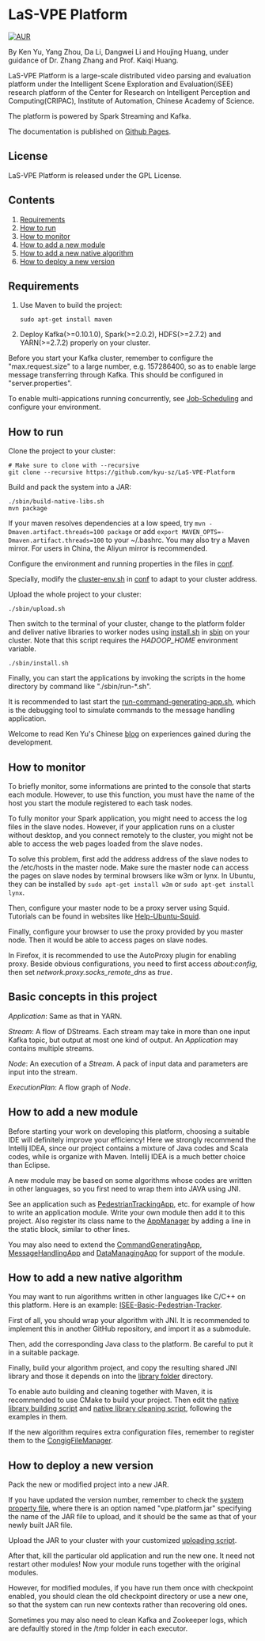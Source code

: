 # LaS-VPE Platform

[![AUR](https://img.shields.io/aur/license/yaourt.svg?maxAge=2592000)](LICENSE)

By Ken Yu, Yang Zhou, Da Li, Dangwei Li and Houjing Huang,
under guidance of Dr. Zhang Zhang and Prof. Kaiqi Huang.

LaS-VPE Platform is a large-scale distributed video parsing and evaluation
platform under the Intelligent Scene Exploration and Evaluation(iSEE) research
platform of the Center for Research on Intelligent Perception and
Computing(CRIPAC), Institute of Automation, Chinese Academy of Science. 

The platform is powered by Spark Streaming and Kafka.

The documentation is published on
[Github Pages](https://kyu-sz.github.io/LaS-VPE-Platform).

## License

LaS-VPE Platform is released under the GPL License.

## Contents
1. [Requirements](#requirements)
2. [How to run](#how-to-run)
3. [How to monitor](#how-to-monitor)
4. [How to add a new module](#how-to-add-a-new-module)
5. [How to add a new native algorithm](#how-to-add-a-new-native-algorithm) 
6. [How to deploy a new version](#how-to-deploy-a-new-version)

## Requirements

1. Use Maven to build the project:

	```Shell
	sudo apt-get install maven
	```
	
2. Deploy Kafka(>=0.10.1.0), Spark(>=2.0.2), HDFS(>=2.7.2) and YARN(>=2.7.2)
properly on your cluster.

Before you start your Kafka cluster, remember to configure the
"max.request.size" to a large number, e.g. 157286400, so as to enable large
message transferring through Kafka. This should be configured in
"server.properties".

To enable multi-appications running concurrently, see
[Job-Scheduling](https://spark.apache.org/docs/1.2.0/job-scheduling.html)
and configure your environment.

## How to run

Clone the project to your cluster:

```Shell
# Make sure to clone with --recursive
git clone --recursive https://github.com/kyu-sz/LaS-VPE-Platform
```

Build and pack the system into a JAR:

```Shell
./sbin/build-native-libs.sh
mvn package
```

If your maven resolves dependencies at a low speed, try
```mvn -Dmaven.artifact.threads=100 package``` or add
```export MAVEN_OPTS=-Dmaven.artifact.threads=100``` to your ~/.bashrc.
You may also try a Maven mirror. For users in China, the Aliyun mirror is recommended.

Configure the environment and running properties in the files in [conf](conf).

Specially, modify the [cluster-env.sh](conf/cluster-env.sh) in [conf](conf)
to adapt to your cluster address.

Upload the whole project to your cluster:

```Shell
./sbin/upload.sh
```

Then switch to the terminal of your cluster, change to the platform folder and
deliver native libraries to worker nodes using [install.sh](sbin/install.sh) in
[sbin](sbin) on your cluster. Note that this script requires the _HADOOP_HOME_
environment variable.

```Shell
./sbin/install.sh
```

Finally, you can start the applications by invoking the scripts in the home
directory by command like "./sbin/run-*.sh".

It is recommended to last start the
[run-command-generating-app.sh](sbin/run-command-generating-app.sh), which is
the debugging tool to simulate commands to the message handling application.

Welcome to read Ken Yu's Chinese
[blog](http://blog.csdn.net/kyu_115s/article/details/51887223) on experiences
gained during the development.

## How to monitor

To briefly monitor, some informations are printed to the console that starts
each module. However, to use this function, you must have the name of the host
you start the module registered to each task nodes.

To fully monitor your Spark application, you might need to access the log files
in the slave nodes. However, if your application runs on a cluster without
desktop, and you connect remotely to the cluster, you might not be able to
access the web pages loaded from the slave nodes.

To solve this problem, first add the address address of the slave nodes to the
/etc/hosts in the master node. Make sure the master node can access the pages
on slave nodes by terminal browsers like w3m or lynx. In Ubuntu, they can be
installed by ```sudo apt-get install w3m``` or ```sudo apt-get install lynx```.

Then, configure your master node to be a proxy server using Squid. Tutorials
can be found in websites like
[Help-Ubuntu-Squid](https://help.ubuntu.com/community/Squid).

Finally, configure your browser to use the proxy provided by you master node.
Then it would be able to access pages on slave nodes.

In Firefox, it is recommended to use the AutoProxy plugin for enabling proxy.
Beside obvious configurations, you need to first access *about:config*, then
set *network.proxy.socks_remote_dns* as *true*.

## Basic concepts in this project

_Application_: Same as that in YARN.

_Stream_: A flow of DStreams. Each stream may take in more than one input Kafka
topic, but output at most one kind of output. An _Application_ may contains
multiple streams.

_Node_: An execution of a _Stream_. A pack of input data and parameters are
input into the stream.

_ExecutionPlan_: A flow graph of _Node_.

## How to add a new module

Before starting your work on developing this platform, choosing a suitable IDE
will definitely improve your efficiency! Here we strongly recommend the
Intellij IDEA, since our project contains a mixture of Java codes and Scala
codes, while is organize with Maven. Intellij IDEA is a much better choice than
Eclipse.

A new module may be based on some algorithms whose codes are written in other
languages, so you first need to wrap them into JAVA using JNI.

See an application such as
[PedestrianTrackingApp](src/main/java/org/cripac/isee/pedestrian/tracking/PedestrianTracker.java), etc. for example of how to write an application module. Write your own module then add it to this project. Also register its class name to the [AppManager](src/main/java/org/cripac/isee/vpe/ctrl/AppManager.java) by adding a line in the static block, similar to other lines.

You may also need to extend the
[CommandGeneratingApp](src/main/java/org/cripac/isee/vpe/debug/CommandGeneratingApp.java),
[MessageHandlingApp](src/main/java/org/cripac/isee/vpe/ctrl/MessageHandlingApp.java)
and [DataManagingApp](src/main/java/org/cripac/isee/vpe/data/DataManagingApp.java)
for support of the module.

## How to add a new native algorithm

You may want to run algorithms written in other languages like C/C++ on this
platform. Here is an example:
 [ISEE-Basic-Pedestrian-Tracker](src/native/ISEE-Basic-Pedestrian-Tracker). 

First of all, you should wrap your algorithm with JNI. It is recommended to
implement this in another GitHub repository, and import it as a submodule.
 
Then, add the corresponding Java class to the platform. Be careful to put
it in a suitable package.
 
Finally, build your algorithm project, and copy the resulting shared JNI
library and those it depends on into the [library folder](lib/linux) directory.
  
To enable auto building and cleaning together with Maven, it is recommended to
use CMake to build your project. Then edit the
[native library building script](sbin/build-native-libs.sh) and
[native library cleaning script](sbin/clean-native-libs.sh), following the
examples in them.
 
If the new algorithm requires extra configuration files, remember to register
them to the
[CongigFileManager](src/main/java/org/cripac/isee/vpe/ctrl/ConfigFileManager.java).

## How to deploy a new version

Pack the new or modified project into a new JAR.

If you have updated the version number, remember to check the
[system property file](conf/system.properties), where there is an option named
"vpe.platform.jar" specifying the name of the JAR file to upload, and it should
be the same as that of your newly built JAR file.

Upload the JAR to your cluster with your customized
[uploading script](sbin/upload.sh).

After that, kill the particular old application and run the new one. It need
not restart other modules! Now your module runs together with the original
modules.

However, for modified modules, if you have run them once with checkpoint
enabled, you should clean the old checkpoint directory or use a new one, so
that the system can run new contexts rather than recovering old ones.

Sometimes you may also need to clean Kafka and Zookeeper logs, which are
defaultly stored in the /tmp folder in each executor.